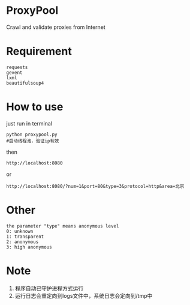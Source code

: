 # ProxyPool
Crawl and validate proxies from Internet
# Requirement
```
requests
gevent
lxml
beautifulsoup4
```
# How to use
just run in terminal
```
python proxypool.py
#启动线程池，验证ip有效
```
then
```
http://localhost:8080
```
or
```
http://localhost:8080/?num=1&port=80&type=3&protocol=http&area=北京
```
# Other
```
the parameter "type" means anonymous level
0: unknown
1: transparent
2: anonymous
3: high anonymous
```
# Note
1. 程序自动已守护进程方式运行
2. 运行日志会重定向到logs文件中，系统日志会定向到/tmp中